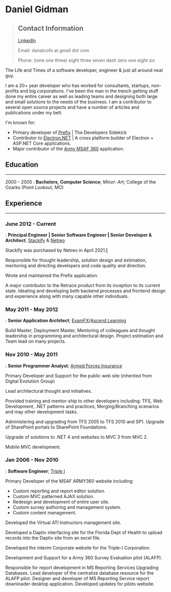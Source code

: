 Daniel Gidman
=============

> Contact Information
> ---
> [LinkedIn](https://www.linkedin.com/in/danielgidman/)
> 
> Email: danatcofo at [](lets-break-screen-scrapers.com) gmail dot com
> 
> Phone: (nine one three) eight three seven dash zero one eight six

The Life and Times of a software developer, engineer & just all around neat guy.

I am a 20+ year developer who has worked for consultants, startups, non-profits and big corporations.  I've been the man in the trench getting stuff done my entire career as well as leading teams and designing both large and small solutions to the needs of the business.  I am a contributor to several open source projects and have a number of articles and publications under my belt.

I'm known for:

* Primary developer of [Prefix](https://stackify.com/prefix/) | The Developers Sidekick
* Contributor to [Electron.NET](https://github.com/ElectronNET/Electron.NET) | A cross platform builder of Electron + ASP.NET Core applications.
* Major contributor of the [Army MSAF 360](https://publications.armywarcollege.edu/pubs/879.pdf) application.


## Education
---------

2000 - 2005
:   **Bachelors, Computer Science**; *Minor: Art*; College of the Ozarks (Point Lookout, MO)


## Experience
----------

### June 2012 - Current 
:   **Principal Engineer | Senior Software Engineer | Senior Developer & Architect**; [Stackify](https://www.stackify.com/) & [Netreo](https://www.netreo.com/)  

Stackify was purchased by Netreo in April 2021.[1]

Responsible for thought leadership, solution design and estimation, mentoring and directing developers and code quality and direction. 
 
Wrote and maintained the Prefix application.

A major contributor to the Retrace product from its inception to its current state. Ideating and developing both backend processes and frontend design and experience along with many capable other individuals. 

### May 2011 - May 2012
:   **Senior Application Architect**; [ExamFX](https://www.examfx.com/)/[Ascend Learning](https://www.ascendlearning.com/)

Build Master, Deployment Master, Mentoring of colleagues and thought leadership in programming and architectural design. Project estimation and Team lead on many projects.

### Nov 2010 - May 2011
:   **Senior Programmer Analyst**; [Armed Forces Insurance](https://www.afi.org/)

Primary Developer and Support for the public web site (inherited from Digital Evolution Group)

Lead architectural thought and initiatives.

Provided training and mentor-ship to other developers including: TFS, Web Development, .NET patterns and practices, Merging/Branching scenarios and may other development tasks.

Administering and upgrading from TFS 2005 to TFS 2010 and SP1. Upgrade of SharePoint portals to SharePoint Foundations.

Upgrade of solutions to .NET 4 and websites to MVC 3 from MVC 2.

Mobile MVC development.

### Jan 2006 - Nov 2010
:   **Software Engineer**; [Triple I](https://www.triplei.com/)

Primary Developer of the MSAF ARMY360 website including:

* Custom reporting and report editor solution.
* Custom MVC patterned AJAX solution.
* Redesign and development of entire user site.
* Custom survey authoring and management system.
* Custom content management.

Developed the Virtual ATI Instructors management site.

Developed a Daptiv interfacing site for the Florida Dept of Health to upload records into the Daptiv site from an excel file.

Developed the interim Corporate website for the Triple-I Corporation.

Development and Support for a Army 360 Survey Evaluation pilot (ALAFP). 

Responsible for report development in MS Reporting Services Upgrading Databases. Lead developer of the centralize database resource for the ALAFP pilot. Designer and developer of MS Reporting Service report downloader desktop application. Developed updates for pilots website.


[1]: https://www.netreo.com/article/netreo-expands-apm-capabilities-with-strategic-acquisition-of-stackify/

